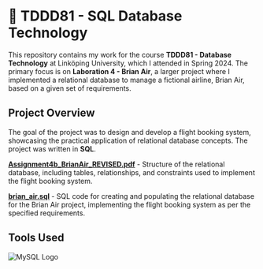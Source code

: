 # 🐬 TDDD81 - SQL Database Technology

This repository contains my work for the course **TDDD81 - Database Technology** at Linköping University, which I attended in Spring 2024. The primary focus is on **Laboration 4 - Brian Air**, a larger project where I implemented a relational database to manage a fictional airline, Brian Air, based on a given set of requirements.

## Project Overview
The goal of the project was to design and develop a flight booking system, showcasing the practical application of relational database concepts. The project was written in **SQL**.

[**Assignment4b_BrianAir_REVISED.pdf**](./Assignment4b_BrianAir_REVISED.pdf) - Structure of the relational database, including tables, relationships, and constraints used to implement the flight booking system.

[**brian_air.sql**](./brian_air.sql) - SQL code for creating and populating the relational database for the Brian Air project, implementing the flight booking system as per the specified requirements.

## Tools Used
![MySQL Logo](https://upload.wikimedia.org/wikipedia/en/d/dd/MySQL_logo.svg)


